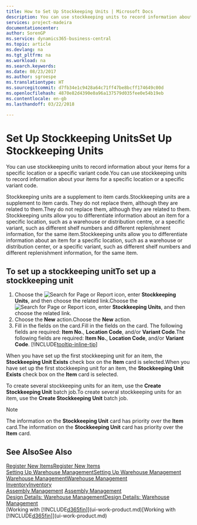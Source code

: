 ```yaml
---
title: How to Set Up Stockkeeping Units | Microsoft Docs
description: You can use stockkeeping units to record information about your items for a specific location or a specific variant code.
services: project-madeira
documentationcenter: 
author: SorenGP
ms.service: dynamics365-business-central
ms.topic: article
ms.devlang: na
ms.tgt_pltfrm: na
ms.workload: na
ms.search.keywords: 
ms.date: 08/23/2017
ms.author: sgroespe
ms.translationtype: HT
ms.sourcegitcommit: d7fb34e1c9428a64c71ff47be8bcff174649c00d
ms.openlocfilehash: 4870e82d4390e0a96a137579d035fee0e54b19eb
ms.contentlocale: en-gb
ms.lasthandoff: 03/22/2018

---
```

# <a name="set-up-stockkeeping-units"></a><span data-ttu-id="6c919-103">Set Up Stockkeeping Units</span><span class="sxs-lookup"><span data-stu-id="6c919-103">Set Up Stockkeeping Units</span></span>
<span data-ttu-id="6c919-104">You can use stockkeeping units to record information about your items for a specific location or a specific variant code.</span><span class="sxs-lookup"><span data-stu-id="6c919-104">You can use stockkeeping units to record information about your items for a specific location or a specific variant code.</span></span>  

 <span data-ttu-id="6c919-105">Stockkeeping units are a supplement to item cards.</span><span class="sxs-lookup"><span data-stu-id="6c919-105">Stockkeeping units are a supplement to item cards.</span></span> <span data-ttu-id="6c919-106">They do not replace them, although they are related to them.</span><span class="sxs-lookup"><span data-stu-id="6c919-106">They do not replace them, although they are related to them.</span></span> <span data-ttu-id="6c919-107">Stockkeeping units allow you to differentiate information about an item for a specific location, such as a warehouse or distribution centre, or a specific variant, such as different shelf numbers and different replenishment information, for the same item.</span><span class="sxs-lookup"><span data-stu-id="6c919-107">Stockkeeping units allow you to differentiate information about an item for a specific location, such as a warehouse or distribution center, or a specific variant, such as different shelf numbers and different replenishment information, for the same item.</span></span>  

## <a name="to-set-up-a-stockkeeping-unit"></a><span data-ttu-id="6c919-108">To set up a stockkeeping unit</span><span class="sxs-lookup"><span data-stu-id="6c919-108">To set up a stockkeeping unit</span></span>  

1.  <span data-ttu-id="6c919-109">Choose the ![Search for Page or Report](media/ui-search/search_small.png "Search for Page or Report icon") icon, enter **Stockkeeping Units**, and then choose the related link.</span><span class="sxs-lookup"><span data-stu-id="6c919-109">Choose the ![Search for Page or Report](media/ui-search/search_small.png "Search for Page or Report icon") icon, enter **Stockkeeping Units**, and then choose the related link.</span></span>  
2.  <span data-ttu-id="6c919-110">Choose the **New** action.</span><span class="sxs-lookup"><span data-stu-id="6c919-110">Choose the **New** action.</span></span>  
3.  <span data-ttu-id="6c919-111">Fill in the fields on the card.</span><span class="sxs-lookup"><span data-stu-id="6c919-111">Fill in the fields on the card.</span></span> <span data-ttu-id="6c919-112">The following fields are required: **Item No.**, **Location Code**, and/or **Variant Code**.</span><span class="sxs-lookup"><span data-stu-id="6c919-112">The following fields are required: **Item No.**, **Location Code**, and/or **Variant Code**.</span></span> [!INCLUDE[tooltip-inline-tip](includes/tooltip-inline-tip_md.md)]  

<span data-ttu-id="6c919-113">When you have set up the first stockkeeping unit for an item, the **Stockkeeping Unit Exists** check box on the **Item** card is selected.</span><span class="sxs-lookup"><span data-stu-id="6c919-113">When you have set up the first stockkeeping unit for an item, the **Stockkeeping Unit Exists** check box on the **Item** card is selected.</span></span>  

<span data-ttu-id="6c919-114">To create several stockkeeping units for an item, use the **Create Stockkeeping Unit** batch job.</span><span class="sxs-lookup"><span data-stu-id="6c919-114">To create several stockkeeping units for an item, use the **Create Stockkeeping Unit** batch job.</span></span>  

> [!NOTE]  
>  <span data-ttu-id="6c919-115">The information on the **Stockkeeping Unit** card has priority over the **Item** card.</span><span class="sxs-lookup"><span data-stu-id="6c919-115">The information on the **Stockkeeping Unit** card has priority over the **Item** card.</span></span>  

## <a name="see-also"></a><span data-ttu-id="6c919-116">See Also</span><span class="sxs-lookup"><span data-stu-id="6c919-116">See Also</span></span>  
[<span data-ttu-id="6c919-117">Register New Items</span><span class="sxs-lookup"><span data-stu-id="6c919-117">Register New Items</span></span>](inventory-how-register-new-items.md)  
[<span data-ttu-id="6c919-118">Setting Up Warehouse Management</span><span class="sxs-lookup"><span data-stu-id="6c919-118">Setting Up Warehouse Management</span></span>](warehouse-setup-warehouse.md)  
[<span data-ttu-id="6c919-119">Warehouse Management</span><span class="sxs-lookup"><span data-stu-id="6c919-119">Warehouse Management</span></span>](warehouse-manage-warehouse.md)  
[<span data-ttu-id="6c919-120">Inventory</span><span class="sxs-lookup"><span data-stu-id="6c919-120">Inventory</span></span>](inventory-manage-inventory.md)  
<span data-ttu-id="6c919-121">[Assembly Management](assembly-assemble-items.md)  </span><span class="sxs-lookup"><span data-stu-id="6c919-121">[Assembly Management](assembly-assemble-items.md)  </span></span>  
[<span data-ttu-id="6c919-122">Design Details: Warehouse Management</span><span class="sxs-lookup"><span data-stu-id="6c919-122">Design Details: Warehouse Management</span></span>](design-details-warehouse-management.md)  
<span data-ttu-id="6c919-123">[Working with [!INCLUDE[d365fin](includes/d365fin_md.md)]](ui-work-product.md)</span><span class="sxs-lookup"><span data-stu-id="6c919-123">[Working with [!INCLUDE[d365fin](includes/d365fin_md.md)]](ui-work-product.md)</span></span>  

